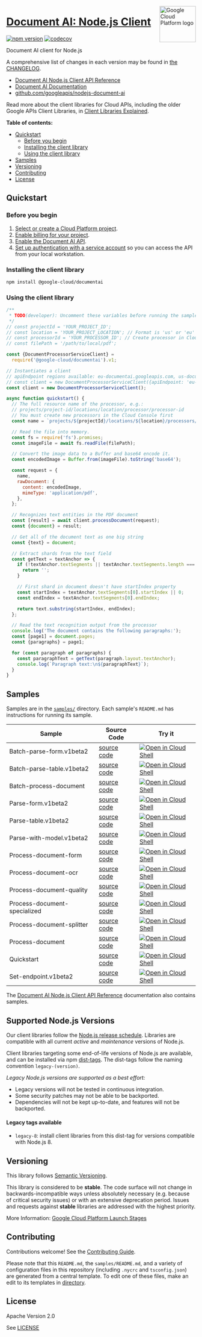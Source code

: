 [//]: # "This README.md file is auto-generated, all changes to this file will be lost."
[//]: # "To regenerate it, use `python -m synthtool`."
<img src="https://avatars2.githubusercontent.com/u/2810941?v=3&s=96" alt="Google Cloud Platform logo" title="Google Cloud Platform" align="right" height="96" width="96"/>

# [Document AI: Node.js Client](https://github.com/googleapis/nodejs-document-ai)


[![npm version](https://img.shields.io/npm/v/@google-cloud/documentai.svg)](https://www.npmjs.org/package/@google-cloud/documentai)
[![codecov](https://img.shields.io/codecov/c/github/googleapis/nodejs-document-ai/main.svg?style=flat)](https://codecov.io/gh/googleapis/nodejs-document-ai)




Document AI client for Node.js


A comprehensive list of changes in each version may be found in
[the CHANGELOG](https://github.com/googleapis/nodejs-document-ai/blob/main/CHANGELOG.md).

* [Document AI Node.js Client API Reference][client-docs]
* [Document AI Documentation][product-docs]
* [github.com/googleapis/nodejs-document-ai](https://github.com/googleapis/nodejs-document-ai)

Read more about the client libraries for Cloud APIs, including the older
Google APIs Client Libraries, in [Client Libraries Explained][explained].

[explained]: https://cloud.google.com/apis/docs/client-libraries-explained

**Table of contents:**


* [Quickstart](#quickstart)
  * [Before you begin](#before-you-begin)
  * [Installing the client library](#installing-the-client-library)
  * [Using the client library](#using-the-client-library)
* [Samples](#samples)
* [Versioning](#versioning)
* [Contributing](#contributing)
* [License](#license)

## Quickstart

### Before you begin

1.  [Select or create a Cloud Platform project][projects].
1.  [Enable billing for your project][billing].
1.  [Enable the Document AI API][enable_api].
1.  [Set up authentication with a service account][auth] so you can access the
    API from your local workstation.

### Installing the client library

```bash
npm install @google-cloud/documentai
```


### Using the client library

```javascript
/**
 * TODO(developer): Uncomment these variables before running the sample.
 */
// const projectId = 'YOUR_PROJECT_ID';
// const location = 'YOUR_PROJECT_LOCATION'; // Format is 'us' or 'eu'
// const processorId = 'YOUR_PROCESSOR_ID'; // Create processor in Cloud Console
// const filePath = '/path/to/local/pdf';

const {DocumentProcessorServiceClient} =
  require('@google-cloud/documentai').v1;

// Instantiates a client
// apiEndpoint regions available: eu-documentai.googleapis.com, us-documentai.googleapis.com (Required if using eu based processor)
// const client = new DocumentProcessorServiceClient({apiEndpoint: 'eu-documentai.googleapis.com'});
const client = new DocumentProcessorServiceClient();

async function quickstart() {
  // The full resource name of the processor, e.g.:
  // projects/project-id/locations/location/processor/processor-id
  // You must create new processors in the Cloud Console first
  const name = `projects/${projectId}/locations/${location}/processors/${processorId}`;

  // Read the file into memory.
  const fs = require('fs').promises;
  const imageFile = await fs.readFile(filePath);

  // Convert the image data to a Buffer and base64 encode it.
  const encodedImage = Buffer.from(imageFile).toString('base64');

  const request = {
    name,
    rawDocument: {
      content: encodedImage,
      mimeType: 'application/pdf',
    },
  };

  // Recognizes text entities in the PDF document
  const [result] = await client.processDocument(request);
  const {document} = result;

  // Get all of the document text as one big string
  const {text} = document;

  // Extract shards from the text field
  const getText = textAnchor => {
    if (!textAnchor.textSegments || textAnchor.textSegments.length === 0) {
      return '';
    }

    // First shard in document doesn't have startIndex property
    const startIndex = textAnchor.textSegments[0].startIndex || 0;
    const endIndex = textAnchor.textSegments[0].endIndex;

    return text.substring(startIndex, endIndex);
  };

  // Read the text recognition output from the processor
  console.log('The document contains the following paragraphs:');
  const [page1] = document.pages;
  const {paragraphs} = page1;

  for (const paragraph of paragraphs) {
    const paragraphText = getText(paragraph.layout.textAnchor);
    console.log(`Paragraph text:\n${paragraphText}`);
  }
}

```



## Samples

Samples are in the [`samples/`](https://github.com/googleapis/nodejs-document-ai/tree/main/samples) directory. Each sample's `README.md` has instructions for running its sample.

| Sample                      | Source Code                       | Try it |
| --------------------------- | --------------------------------- | ------ |
| Batch-parse-form.v1beta2 | [source code](https://github.com/googleapis/nodejs-document-ai/blob/main/samples/batch-parse-form.v1beta2.js) | [![Open in Cloud Shell][shell_img]](https://console.cloud.google.com/cloudshell/open?git_repo=https://github.com/googleapis/nodejs-document-ai&page=editor&open_in_editor=samples/batch-parse-form.v1beta2.js,samples/README.md) |
| Batch-parse-table.v1beta2 | [source code](https://github.com/googleapis/nodejs-document-ai/blob/main/samples/batch-parse-table.v1beta2.js) | [![Open in Cloud Shell][shell_img]](https://console.cloud.google.com/cloudshell/open?git_repo=https://github.com/googleapis/nodejs-document-ai&page=editor&open_in_editor=samples/batch-parse-table.v1beta2.js,samples/README.md) |
| Batch-process-document | [source code](https://github.com/googleapis/nodejs-document-ai/blob/main/samples/batch-process-document.js) | [![Open in Cloud Shell][shell_img]](https://console.cloud.google.com/cloudshell/open?git_repo=https://github.com/googleapis/nodejs-document-ai&page=editor&open_in_editor=samples/batch-process-document.js,samples/README.md) |
| Parse-form.v1beta2 | [source code](https://github.com/googleapis/nodejs-document-ai/blob/main/samples/parse-form.v1beta2.js) | [![Open in Cloud Shell][shell_img]](https://console.cloud.google.com/cloudshell/open?git_repo=https://github.com/googleapis/nodejs-document-ai&page=editor&open_in_editor=samples/parse-form.v1beta2.js,samples/README.md) |
| Parse-table.v1beta2 | [source code](https://github.com/googleapis/nodejs-document-ai/blob/main/samples/parse-table.v1beta2.js) | [![Open in Cloud Shell][shell_img]](https://console.cloud.google.com/cloudshell/open?git_repo=https://github.com/googleapis/nodejs-document-ai&page=editor&open_in_editor=samples/parse-table.v1beta2.js,samples/README.md) |
| Parse-with-model.v1beta2 | [source code](https://github.com/googleapis/nodejs-document-ai/blob/main/samples/parse-with-model.v1beta2.js) | [![Open in Cloud Shell][shell_img]](https://console.cloud.google.com/cloudshell/open?git_repo=https://github.com/googleapis/nodejs-document-ai&page=editor&open_in_editor=samples/parse-with-model.v1beta2.js,samples/README.md) |
| Process-document-form | [source code](https://github.com/googleapis/nodejs-document-ai/blob/main/samples/process-document-form.js) | [![Open in Cloud Shell][shell_img]](https://console.cloud.google.com/cloudshell/open?git_repo=https://github.com/googleapis/nodejs-document-ai&page=editor&open_in_editor=samples/process-document-form.js,samples/README.md) |
| Process-document-ocr | [source code](https://github.com/googleapis/nodejs-document-ai/blob/main/samples/process-document-ocr.js) | [![Open in Cloud Shell][shell_img]](https://console.cloud.google.com/cloudshell/open?git_repo=https://github.com/googleapis/nodejs-document-ai&page=editor&open_in_editor=samples/process-document-ocr.js,samples/README.md) |
| Process-document-quality | [source code](https://github.com/googleapis/nodejs-document-ai/blob/main/samples/process-document-quality.js) | [![Open in Cloud Shell][shell_img]](https://console.cloud.google.com/cloudshell/open?git_repo=https://github.com/googleapis/nodejs-document-ai&page=editor&open_in_editor=samples/process-document-quality.js,samples/README.md) |
| Process-document-specialized | [source code](https://github.com/googleapis/nodejs-document-ai/blob/main/samples/process-document-specialized.js) | [![Open in Cloud Shell][shell_img]](https://console.cloud.google.com/cloudshell/open?git_repo=https://github.com/googleapis/nodejs-document-ai&page=editor&open_in_editor=samples/process-document-specialized.js,samples/README.md) |
| Process-document-splitter | [source code](https://github.com/googleapis/nodejs-document-ai/blob/main/samples/process-document-splitter.js) | [![Open in Cloud Shell][shell_img]](https://console.cloud.google.com/cloudshell/open?git_repo=https://github.com/googleapis/nodejs-document-ai&page=editor&open_in_editor=samples/process-document-splitter.js,samples/README.md) |
| Process-document | [source code](https://github.com/googleapis/nodejs-document-ai/blob/main/samples/process-document.js) | [![Open in Cloud Shell][shell_img]](https://console.cloud.google.com/cloudshell/open?git_repo=https://github.com/googleapis/nodejs-document-ai&page=editor&open_in_editor=samples/process-document.js,samples/README.md) |
| Quickstart | [source code](https://github.com/googleapis/nodejs-document-ai/blob/main/samples/quickstart.js) | [![Open in Cloud Shell][shell_img]](https://console.cloud.google.com/cloudshell/open?git_repo=https://github.com/googleapis/nodejs-document-ai&page=editor&open_in_editor=samples/quickstart.js,samples/README.md) |
| Set-endpoint.v1beta2 | [source code](https://github.com/googleapis/nodejs-document-ai/blob/main/samples/set-endpoint.v1beta2.js) | [![Open in Cloud Shell][shell_img]](https://console.cloud.google.com/cloudshell/open?git_repo=https://github.com/googleapis/nodejs-document-ai&page=editor&open_in_editor=samples/set-endpoint.v1beta2.js,samples/README.md) |



The [Document AI Node.js Client API Reference][client-docs] documentation
also contains samples.

## Supported Node.js Versions

Our client libraries follow the [Node.js release schedule](https://nodejs.org/en/about/releases/).
Libraries are compatible with all current _active_ and _maintenance_ versions of
Node.js.

Client libraries targeting some end-of-life versions of Node.js are available, and
can be installed via npm [dist-tags](https://docs.npmjs.com/cli/dist-tag).
The dist-tags follow the naming convention `legacy-(version)`.

_Legacy Node.js versions are supported as a best effort:_

* Legacy versions will not be tested in continuous integration.
* Some security patches may not be able to be backported.
* Dependencies will not be kept up-to-date, and features will not be backported.

#### Legacy tags available

* `legacy-8`: install client libraries from this dist-tag for versions
  compatible with Node.js 8.

## Versioning

This library follows [Semantic Versioning](http://semver.org/).



This library is considered to be **stable**. The code surface will not change in backwards-incompatible ways
unless absolutely necessary (e.g. because of critical security issues) or with
an extensive deprecation period. Issues and requests against **stable** libraries
are addressed with the highest priority.






More Information: [Google Cloud Platform Launch Stages][launch_stages]

[launch_stages]: https://cloud.google.com/terms/launch-stages

## Contributing

Contributions welcome! See the [Contributing Guide](https://github.com/googleapis/nodejs-document-ai/blob/main/CONTRIBUTING.md).

Please note that this `README.md`, the `samples/README.md`,
and a variety of configuration files in this repository (including `.nycrc` and `tsconfig.json`)
are generated from a central template. To edit one of these files, make an edit
to its templates in
[directory](https://github.com/googleapis/synthtool).

## License

Apache Version 2.0

See [LICENSE](https://github.com/googleapis/nodejs-document-ai/blob/main/LICENSE)

[client-docs]: https://cloud.google.com/nodejs/docs/reference/documentai/latest
[product-docs]: https://cloud.google.com/document-ai/docs/
[shell_img]: https://gstatic.com/cloudssh/images/open-btn.png
[projects]: https://console.cloud.google.com/project
[billing]: https://support.google.com/cloud/answer/6293499#enable-billing
[enable_api]: https://console.cloud.google.com/flows/enableapi?apiid=documentai.googleapis.com
[auth]: https://cloud.google.com/docs/authentication/getting-started
